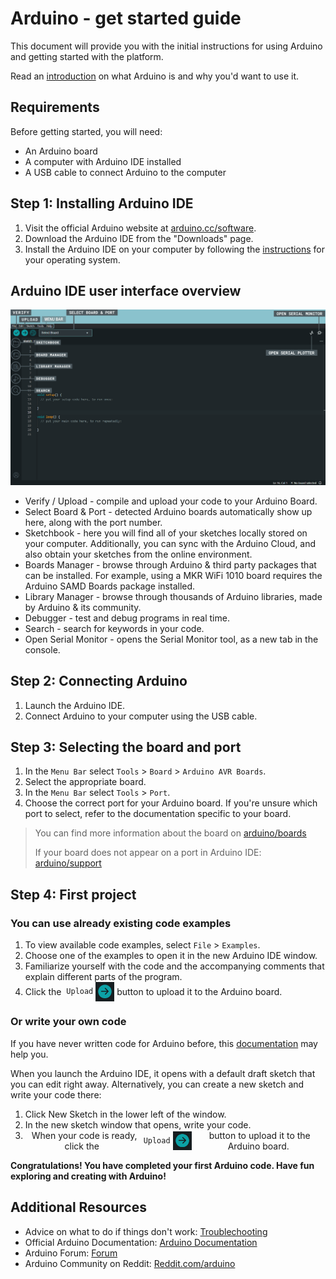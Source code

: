 # Arduino - get started guide

This document will provide you with the initial instructions for using Arduino and getting started with the platform.

Read an [introduction](https://www.arduino.cc/en/Guide/Introduction) on what Arduino is and why you'd want to use it.

## Requirements

Before getting started, you will need:

- An Arduino board
- A computer with Arduino IDE installed
- A USB cable to connect Arduino to the computer

## Step 1: Installing Arduino IDE

1. Visit the official Arduino website at [arduino.cc/software](https://www.arduino.cc/en/software).
2. Download the Arduino IDE from the "Downloads" page.
3. Install the Arduino IDE on your computer by following the [instructions](https://docs.arduino.cc/software/ide-v2/tutorials/getting-started/ide-v2-downloading-and-installing) for your operating system.

## Arduino IDE user interface overview

<center>
<img src="picture/overview.png" title="Сontrol elements" width="900">
</center>

- Verify / Upload - compile and upload your code to your Arduino Board.
- Select Board & Port - detected Arduino boards automatically show up here, along with the port number.
- Sketchbook - here you will find all of your sketches locally stored on your computer. Additionally, you can sync with the Arduino Cloud, and also obtain your sketches from the online environment.
- Boards Manager - browse through Arduino & third party packages that can be installed. For example, using a MKR WiFi 1010 board requires the Arduino SAMD Boards package installed.
- Library Manager - browse through thousands of Arduino libraries, made by Arduino & its community.
- Debugger - test and debug programs in real time.
- Search - search for keywords in your code.
- Open Serial Monitor - opens the Serial Monitor tool, as a new tab in the console.

## Step 2: Connecting Arduino

1. Launch the Arduino IDE.
2. Connect Arduino to your computer using the USB cable.

## Step 3: Selecting the board and port

1. In the `Menu Bar` select `Tools` > `Board` > `Arduino AVR Boards`.
2. Select the appropriate board.
3. In the `Menu Bar` select `Tools` > `Port`.
4. Choose the correct port for your Arduino board. If you're unsure which port to select, refer to the documentation specific to your board.

>You can find more information about the board on [arduino/boards](https://www.arduino.cc/en/hardware#boards)
>
>If your board does not appear on a port in Arduino IDE: [arduino/support](https://support.arduino.cc/hc/en-us/articles/4412955149586-If-your-board-does-not-appear-on-a-port-in-Arduino-IDE)

## Step 4: First project

### You can use already existing code examples

1. To view available code examples, select `File` > `Examples`.
2. Choose one of the examples to open it in the new Arduino IDE window.
3. Familiarize yourself with the code and the accompanying comments that explain different parts of the program.
4. <div style="display: flex; align-items: center; text-align: center;">
     Click the &nbsp;<code>Upload</code>&nbsp; <img src="picture/upload.png" alt="Upload button" width="30">&nbsp;button to upload it to the Arduino board.
    </div>

### Or write your own code

If you have never written code for Arduino before, this [documentation](https://docs.arduino.cc/built-in-examples/basics/BareMinimum) may help you.

When you launch the Arduino IDE, it opens with a default draft sketch that you can edit right away. Alternatively, you can create a new sketch and write your code there:

1. Click New Sketch in the lower left of the window.
2. In the new sketch window that opens, write your code.
3. <div style="display: flex; align-items: center; text-align: center;">
     When your code is ready, click the &nbsp;<code>Upload</code>&nbsp; <img src="picture/upload.png" alt="Upload button" width="30">&nbsp;button to upload it to the Arduino board.
    </div>

**Congratulations! You have completed your first Arduino code. Have fun exploring and creating with Arduino!**

## Additional Resources

- Advice on what to do if things don't work: [Troublechooting](https://www.arduino.cc/en/Guide/Troubleshooting)
- Official Arduino Documentation: [Arduino Documentation](https://docs.arduino.cc/?_gl=1*gks2yv*_ga*NzI5NDYyOTU0LjE2ODQ3Njg0OTE.*_ga_NEXN8H46L5*MTY4NDkyNzA1MS4zLjEuMTY4NDkzMTU3Ny4wLjAuMA..)
- Arduino Forum: [Forum](https://forum.arduino.cc/)
- Arduino Community on Reddit: [Reddit.com/arduino](https://www.reddit.com/r/arduino/)
